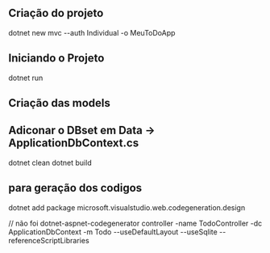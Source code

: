  ## Criação do projeto
 dotnet new mvc --auth Individual -o MeuToDoApp


 ## Iniciando o Projeto
 dotnet run

 ## Criação das models

 ## Adiconar o DBset em Data -> ApplicationDbContext.cs

 dotnet clean 
 dotnet build

 ## para geração dos codigos 
 dotnet add package microsoft.visualstudio.web.codegeneration.design

// não foi
dotnet-aspnet-codegenerator controller -name TodoController -dc ApplicationDbContext -m Todo --useDefaultLayout --useSqlite --referenceScriptLibraries